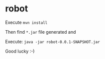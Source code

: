 # robot

Execute `mvn install`

Then find `*.jar` file generated and

Execute: `java -jar robot-0.0.1-SNAPSHOT.jar`

Good lucky :-)
